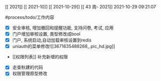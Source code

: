 [[ 2021]]
[[ 2021-10]]
[[ 2021-10-29]]
[[ 43 周- 2021]]
 2021-10-29 09:21:07
 
#process/todo/工作内容
- [x] 安全审核, 增加撤回和提醒功能, 支持问卷, 考试, 应用
- [x] 门户增加审核设置, 类型修改成bool
- [x] 门户, 系统启动,自动加载审核设置到redis
- [x] uniauth的菜单修改![[3671635488268_.pic_hd.jpg]]
- [[权限列表]] 补充新增的权限
- [x] 走查秋建的代码
- [x] 权限管理原型修改
